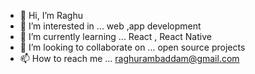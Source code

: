 - 👋 Hi, I’m Raghu
- 👀 I’m interested in ... web ,app development
- 🌱 I’m currently learning ... React , React Native
- 💞️ I’m looking to collaborate on ... open source projects
- 📫 How to reach me ... raghurambaddam@gmail.com

<!---
Raghu593/Raghu593 is a ✨ special ✨ repository because its `README.md` (this file) appears on your GitHub profile.
You can click the Preview link to take a look at your changes.
--->
